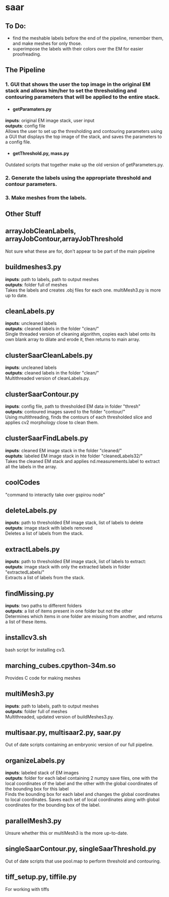 # saar

## To Do:
- find the meshable labels before the end of the pipeline, remember them, and make meshes for only those.
- superimpose the labels with their colors over the EM for easier proofreading.

## The Pipeline

### 1. GUI that shows the user the top image in the original EM stack and allows him/her to set the thresholding and contouring parameters that will be applied to the entire stack.

- #### getParamaters.py
**inputs**: original EM image stack, user input  
**outputs**: config file  
Allows the user to set up the thresholding and contouring parameters using a GUI that displays the top image of the stack, and saves the parameters to a config file.

- #### getThreshold.py, mass.py
Outdated scripts that together make up the old version of getParameters.py.

### 2. Generate the labels using the appropriate threshold and contour parameters.

### 3. Make meshes from the labels.

## Other Stuff

## arrayJobCleanLabels, arrayJobContour,arrayJobThreshold
Not sure what these are for, don't appear to be part of the main pipeline

## buildmeshes3.py
**inputs**: path to labels, path to output meshes  
**outputs**: folder full of meshes  
Takes the labels and creates .obj files for each one. multiMesh3.py is more up to date.

## cleanLabels.py
**inputs**: uncleaned labels  
**outputs**: cleaned labels in the folder "clean/"  
Single threaded version of cleaning algorithm, copies each label onto its own blank array to dilate and erode it, then returns to main array.

## clusterSaarCleanLabels.py
**inputs**: uncleaned labels  
**outputs**: cleaned labels in the folder "clean/"  
Multithreaded version of cleanLabels.py.

## clusterSaarContour.py
**inputs**: config file, path to thresholded EM data in folder "thresh"  
**outputs**: contoured images saved to the folder "contour/"  
Using multithreading, finds the contours of each thresholded slice and applies cv2 morphology close to clean them.

## clusterSaarFindLabels.py
**inputs**: cleaned EM image stack in the folder "cleaned/"  
**ouptuts**: labeled EM image stack in hte folder "cleanedLabels32/"  
Takes the cleaned EM stack and applies nd.measurements.label to extract all the labels in the array.

## coolCodes
"command to interactly take over gspirou node"

## deleteLabels.py
**inputs**: path to thresholded EM image stack, list of labels to delete  
**outputs**: image stack with labels removed  
Deletes a list of labels from the stack.

## extractLabels.py
**inputs**: path to thresholded EM image stack, list of labels to extract:  
**outputs**: image stack with only the extracted labels in folder "extractedLabels/"  
Extracts a list of labels from the stack.

## findMissing.py
**inputs**: two paths to different folders  
**outputs**: a list of items present in one folder but not the other  
Determines which items in one folder are missing from another, and returns a list of these items.

## installcv3.sh
bash script for installing cv3.

## marching_cubes.cpython-34m.so
Provides C code for making meshes

## multiMesh3.py
**inputs**: path to labels, path to output meshes  
**outputs**: folder full of meshes  
Multithreaded, updated version of buildMeshes3.py.

## multisaar.py, multisaar2.py, saar.py
Out of date scripts containing an embryonic version of our full pipeline.

## organizeLabels.py
**inputs**: labeled stack of EM images  
**outputs**: folder for each label containing 2 numpy save files, one with the local coordinates of the label and the other with the global coordinates of the bounding box for this label  
Finds the bounding box for each label and changes the global coordinates to local coordinates. Saves each set of local coordinates along with global coordinates for the bounding box of the label.

## parallelMesh3.py
Unsure whether this or multiMesh3 is the more up-to-date.

## singleSaarContour.py, singleSaarThreshold.py
Out of date scripts that use pool.map to perform threshold and contouring.

## tiff_setup.py, tiffile.py
For working with tiffs
